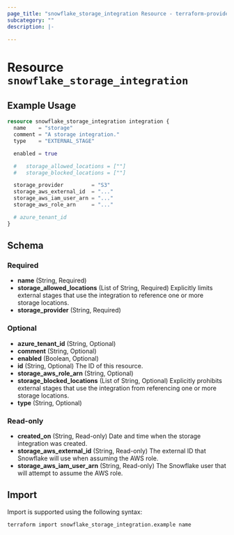 ```yaml
---
page_title: "snowflake_storage_integration Resource - terraform-provider-snowflake-back"
subcategory: ""
description: |-
  
---
```


# Resource `snowflake_storage_integration`



## Example Usage

```terraform
resource snowflake_storage_integration integration {
  name    = "storage"
  comment = "A storage integration."
  type    = "EXTERNAL_STAGE"

  enabled = true

  #   storage_allowed_locations = [""]
  #   storage_blocked_locations = [""]

  storage_provider         = "S3"
  storage_aws_external_id  = "..."
  storage_aws_iam_user_arn = "..."
  storage_aws_role_arn     = "..."

  # azure_tenant_id
}
```

## Schema

### Required

- **name** (String, Required)
- **storage_allowed_locations** (List of String, Required) Explicitly limits external stages that use the integration to reference one or more storage locations.
- **storage_provider** (String, Required)

### Optional

- **azure_tenant_id** (String, Optional)
- **comment** (String, Optional)
- **enabled** (Boolean, Optional)
- **id** (String, Optional) The ID of this resource.
- **storage_aws_role_arn** (String, Optional)
- **storage_blocked_locations** (List of String, Optional) Explicitly prohibits external stages that use the integration from referencing one or more storage locations.
- **type** (String, Optional)

### Read-only

- **created_on** (String, Read-only) Date and time when the storage integration was created.
- **storage_aws_external_id** (String, Read-only) The external ID that Snowflake will use when assuming the AWS role.
- **storage_aws_iam_user_arn** (String, Read-only) The Snowflake user that will attempt to assume the AWS role.

## Import

Import is supported using the following syntax:

```shell
terraform import snowflake_storage_integration.example name
```
